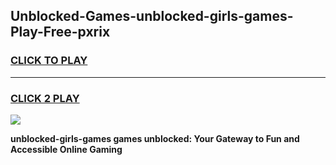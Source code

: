 
## Unblocked-Games-unblocked-girls-games-Play-Free-pxrix
<h3>
<a href="https://premium76.site?title=unblocked-girls-games&ref=18A1">CLICK TO PLAY</a></h3>
<hr>

<h3>
<a href="https://premium76.site?title=unblocked-girls-games&ref=18A1">CLICK 2 PLAY</a>
  
</h3>

<a href="https://premium76.site?title=unblocked-girls-games&ref=18A1"><img src="https://clearcache.store/games.png"></a>


**unblocked-girls-games games unblocked: Your Gateway to Fun and Accessible Online Gaming**
